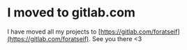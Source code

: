 # I moved to gitlab.com 

I have moved all my projects to [https://gitlab.com/foratseif](https://gitlab.com/foratseif). See you there <3

